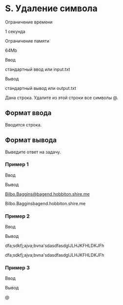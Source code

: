 S. Удаление символа
===================

Ограничение времени

1 секунда

Ограничение памяти

64Mb

Ввод

стандартный ввод или input.txt

Вывод

стандартный вывод или output.txt

Дана строка. Удалите из этой строки все символы @.

Формат ввода
------------

Вводится строка.

Формат вывода
-------------

Выведите ответ на задачу.

### Пример 1

Ввод

Вывод

Bilbo.Baggins@bagend.hobbiton.shire.me

Bilbo.Bagginsbagend.hobbiton.shire.me

### Пример 2

Ввод

Вывод

dfa;sdkfj;ajva;bvna'sdasdfasdglJLHJKFHLDKJFh

dfa;sdkfj;ajva;bvna'sdasdfasdglJLHJKFHLDKJFh

### Пример 3

Ввод

Вывод

@